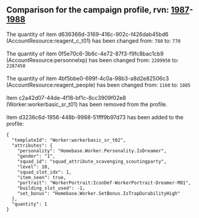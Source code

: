 ## Comparison for the campaign profile, rvn: [1987](https://github.com/PRO100KatYT/FortniteProfileRevisions/tree/main/profiles/campaign/1987%20campaign.json)-[1988](https://github.com/PRO100KatYT/FortniteProfileRevisions/tree/main/profiles/campaign/1988%20campaign.json)

The quantity of item d636366d-3169-416c-902c-f426dab45bd6 (AccountResource:reagent_c_t01) has been changed from: `780` to: `770`
<br><br>
The quantity of item 0f5e70c6-3b6c-4e72-87f3-f9fc8bac1cb9 (AccountResource:personnelxp) has been changed from: `2289950` to: `2287450`
<br><br>
The quantity of item 4bf5bbe0-699f-4c0a-98b3-a8d2e82506c3 (AccountResource:reagent_people) has been changed from: `1160` to: `1085`
<br><br>
Item c2a42d07-44de-4f18-bf1c-8cc3909f02e8 (Worker:workerbasic_sr_t01) has been removed from the profile.
<br><br>
Item d3236c6d-1956-448b-9988-51fff9b97d73 has been added to the profile:

```
{
  "templateId": "Worker:workerbasic_sr_t02",
  "attributes": {
    "personality": "Homebase.Worker.Personality.IsDreamer",
    "gender": "1",
    "squad_id": "squad_attribute_scavenging_scoutingparty",
    "level": 10,
    "squad_slot_idx": 1,
    "item_seen": true,
    "portrait": "WorkerPortrait:IconDef-WorkerPortrait-Dreamer-M01",
    "building_slot_used": -1,
    "set_bonus": "Homebase.Worker.SetBonus.IsTrapDurabilityHigh"
  },
  "quantity": 1
}
```

<br><br>
